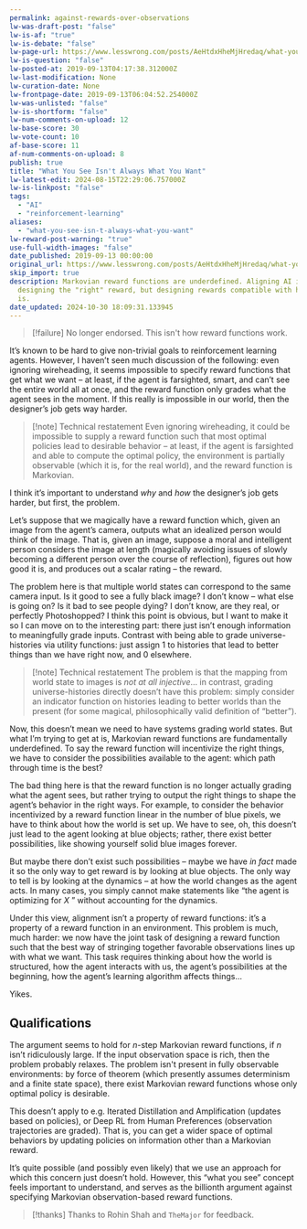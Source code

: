 ```yaml
---
permalink: against-rewards-over-observations
lw-was-draft-post: "false"
lw-is-af: "true"
lw-is-debate: "false"
lw-page-url: https://www.lesswrong.com/posts/AeHtdxHheMjHredaq/what-you-see-isn-t-always-what-you-want
lw-is-question: "false"
lw-posted-at: 2019-09-13T04:17:38.312000Z
lw-last-modification: None
lw-curation-date: None
lw-frontpage-date: 2019-09-13T06:04:52.254000Z
lw-was-unlisted: "false"
lw-is-shortform: "false"
lw-num-comments-on-upload: 12
lw-base-score: 30
lw-vote-count: 10
af-base-score: 11
af-num-comments-on-upload: 8
publish: true
title: "What You See Isn't Always What You Want"
lw-latest-edit: 2024-08-15T22:29:06.757000Z
lw-is-linkpost: "false"
tags:
  - "AI"
  - "reinforcement-learning"
aliases:
  - "what-you-see-isn-t-always-what-you-want"
lw-reward-post-warning: "true"
use-full-width-images: "false"
date_published: 2019-09-13 00:00:00
original_url: https://www.lesswrong.com/posts/AeHtdxHheMjHredaq/what-you-see-isn-t-always-what-you-want
skip_import: true
description: Markovian reward functions are underdefined. Aligning AI isn't about
  designing the "right" reward, but designing rewards compatible with how the world
  is.
date_updated: 2024-10-30 18:09:31.133945
---
```




> [!failure] No longer endorsed. This isn't how reward functions work.

It’s known to be hard to give non-trivial goals to reinforcement learning agents. However, I haven’t seen much discussion of the following: even ignoring wireheading, it seems impossible to specify reward functions that get what we want – at least, if the agent is farsighted, smart, and can’t see the entire world all at once, and the reward function only grades what the agent sees in the moment. If this really is impossible in our world, then the designer’s job gets way harder.

> [!note] Technical restatement
> Even ignoring wireheading, it could be impossible to supply a reward function such that most optimal policies lead to desirable behavior – at least, if the agent is farsighted and able to compute the optimal policy, the environment is partially observable (which it is, for the real world), and the reward function is Markovian.

I think it’s important to understand _why_ and _how_ the designer’s job gets harder, but first, the problem.

Let’s suppose that we magically have a reward function which, given an image from the agent’s camera, outputs what an idealized person would think of the image. That is, given an image, suppose a moral and intelligent person considers the image at length (magically avoiding issues of slowly becoming a different person over the course of reflection), figures out how good it is, and produces out a scalar rating – the reward.

The problem here is that multiple world states can correspond to the same camera input. Is it good to see a fully black image? I don’t know – what else is going on? Is it bad to see people dying? I don’t know, are they real, or perfectly Photoshopped? I think this point is obvious, but I want to make it so I can move on to the interesting part: there just isn’t enough information to meaningfully grade inputs. Contrast with being able to grade universe-histories via utility functions: just assign 1 to histories that lead to better things than we have right now, and 0 elsewhere.

> [!note] Technical restatement
> The problem is that the mapping from world state to images is _not at all injective_... in contrast, grading universe-histories directly doesn’t have this problem: simply consider an indicator function on histories leading to better worlds than the present (for some magical, philosophically valid definition of “better”).

Now, this doesn’t mean we need to have systems grading world states. But what I’m trying to get at is, Markovian reward functions are fundamentally underdefined. To say the reward function will incentivize the right things, we have to consider the possibilities available to the agent: which path through time is the best?

The bad thing here is that the reward function is no longer actually grading what the agent sees, but rather trying to output the right things to shape the agent’s behavior in the right ways. For example, to consider the behavior incentivized by a reward function linear in the number of blue pixels, we have to think about how the world is set up. We have to see, oh, this doesn’t just lead to the agent looking at blue objects; rather, there exist better possibilities, like showing yourself solid blue images forever.

But maybe there don’t exist such possibilities – maybe we have _in fact_ made it so the only way to get reward is by looking at blue objects. The only way to tell is by looking at the dynamics – at how the world changes as the agent acts. In many cases, you simply cannot make statements like “the agent is optimizing for $X$ ” without accounting for the dynamics.

Under this view, alignment isn’t a property of reward functions: it’s a property of a reward function in an environment. This problem is much, much harder: we now have the joint task of designing a reward function such that the best way of stringing together favorable observations lines up with what we want. This task requires thinking about how the world is structured, how the agent interacts with us, the agent’s possibilities at the beginning, how the agent’s learning algorithm affects things…

Yikes.

## Qualifications

The argument seems to hold for $n$\-step Markovian reward functions, if $n$ isn’t ridiculously large. If the input observation space is rich, then the problem probably relaxes. The problem isn't present in fully observable environments: by force of theorem (which presently assumes determinism and a finite state space), there exist Markovian reward functions whose only optimal policy is desirable.

This doesn’t apply to e.g. Iterated Distillation and Amplification (updates based on policies), or Deep RL from Human Preferences (observation trajectories are graded). That is, you can get a wider space of optimal behaviors by updating policies on information other than a Markovian reward.

It’s quite possible (and possibly even likely) that we use an approach for which this concern just doesn’t hold. However, this “what you see” concept feels important to understand, and serves as the billionth argument against specifying Markovian observation-based reward functions.

> [!thanks]
>Thanks to Rohin Shah and `TheMajor` for feedback.
